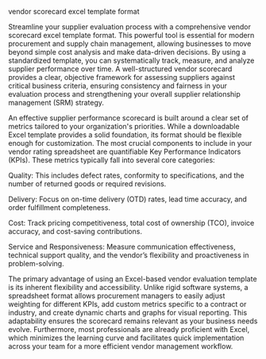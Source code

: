 vendor scorecard excel template format


Streamline your supplier evaluation process with a comprehensive vendor scorecard excel template format. This powerful tool is essential for modern procurement and supply chain management, allowing businesses to move beyond simple cost analysis and make data-driven decisions. By using a standardized template, you can systematically track, measure, and analyze supplier performance over time. A well-structured vendor scorecard provides a clear, objective framework for assessing suppliers against critical business criteria, ensuring consistency and fairness in your evaluation process and strengthening your overall supplier relationship management (SRM) strategy.



An effective supplier performance scorecard is built around a clear set of metrics tailored to your organization's priorities. While a downloadable Excel template provides a solid foundation, its format should be flexible enough for customization. The most crucial components to include in your vendor rating spreadsheet are quantifiable Key Performance Indicators (KPIs). These metrics typically fall into several core categories:



  
Quality: This includes defect rates, conformity to specifications, and the number of returned goods or required revisions.

  
Delivery: Focus on on-time delivery (OTD) rates, lead time accuracy, and order fulfillment completeness.

  
Cost: Track pricing competitiveness, total cost of ownership (TCO), invoice accuracy, and cost-saving contributions.

  
Service and Responsiveness: Measure communication effectiveness, technical support quality, and the vendor’s flexibility and proactiveness in problem-solving.





The primary advantage of using an Excel-based vendor evaluation template is its inherent flexibility and accessibility. Unlike rigid software systems, a spreadsheet format allows procurement managers to easily adjust weighting for different KPIs, add custom metrics specific to a contract or industry, and create dynamic charts and graphs for visual reporting. This adaptability ensures the scorecard remains relevant as your business needs evolve. Furthermore, most professionals are already proficient with Excel, which minimizes the learning curve and facilitates quick implementation across your team for a more efficient vendor management workflow.
